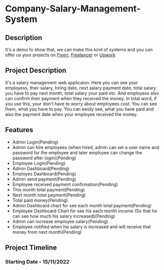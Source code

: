 
# Company-Salary-Management-System
## Description
It's a demo to show that, we can make this kind of systems and you can offer us your projects on [Fiverr](https://www.fiverr.com/mmar58), [Freelancer](https://www.freelancer.com/u/apurahman30) or [Upwork](https://www.upwork.com/freelancers/~01592faa28412cc5a0)

## Project Description
It's a salary management web applicaion. Here you can see your employess, their salary, hiring date, next salary payment date, total salary you have to pay next month, total salary your paid etc. And employess also can confirm their payment when they received the money.
In total word, if you use this, your don't have to worry about employees cost. You can see them, what you have to pay. You can easily see, what you have paid and also the payment date when your employee received the money.

## Features

 - Admin Login(Pending)
 - Admin can hire employees (when hired, admin can set a user name and password for the employee and later employee can change the password after login)(Pending)
 - Employee Login(Pending)
 - Admin Dashboard(Pending)
 - Employes Dashboard(Pending)
 - Admin send payment(Pending)
 - Employee received payment confirmation(Pending)
 - This month total payment(Pending)
 - Next month total payment(Pending)
 - Total paid money(Pending)
 - Admin Dashboard chart for see each month total payment(Pending)
 - Employee Dashboard Chart for see his each month income (So that he can see how much his salary increased)(Pending)
 - Admin can increase employee salary(Pending)
 - Employee notified when his salary is increased and will receive that money from next month(Pending)

## Project Timeline
### Starting Date - 15/11/2022
